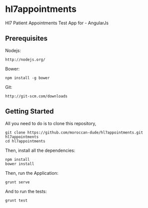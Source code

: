 # hl7appointments
Hl7 Patient Appointments Test App for - AngularJs

## Prerequisites
Nodejs:
```
http://nodejs.org/
```

Bower:
```
npm install -g bower
```

Git:
```
http://git-scm.com/downloads
```

## Getting Started

All you need to do is to clone this repository,


```
git clone https://github.com/moroccan-dude/hl7appointments.git hl7appointments
cd hl7appointments
```

Then, install all the dependencies:

```
npm install
bower install
```

Then, run the Application:

```
grunt serve
```

And to run the tests:

```
grunt test
```


